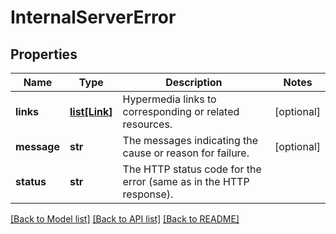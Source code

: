# InternalServerError

## Properties
Name | Type | Description | Notes
------------ | ------------- | ------------- | -------------
**links** | [**list[Link]**](Link.md) | Hypermedia links to corresponding or related resources. | [optional] 
**message** | **str** | The messages indicating the cause or reason for failure. | [optional] 
**status** | **str** | The HTTP status code for the error (same as in the HTTP response). | 

[[Back to Model list]](../README.md#documentation-for-models) [[Back to API list]](../README.md#documentation-for-api-endpoints) [[Back to README]](../README.md)

